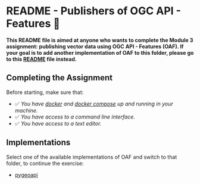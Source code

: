 # README - Publishers of OGC API - Features 🚀

**This README file is aimed at anyone who wants to complete the Module 3 assignment: publishing vector data using OGC API - Features (OAF). If your goal is to add another implementation of OAF to this folder, please go to this [README](.README-implementers.md) file instead.**

## Completing the Assignment

Before starting, make sure that:

- ✅ *You have [docker](https://docs.docker.com/) and [docker compose](https://docs.docker.com/compose/) up and running in your machine.*
- ✅ *You have access to a command line interface.*
- ✅ *You have access to a text editor.*

## Implementations 

Select one of the available implementations of OAF and switch to that folder, to continue the exercise:

* [pygeoapi](./pygeoapi/)